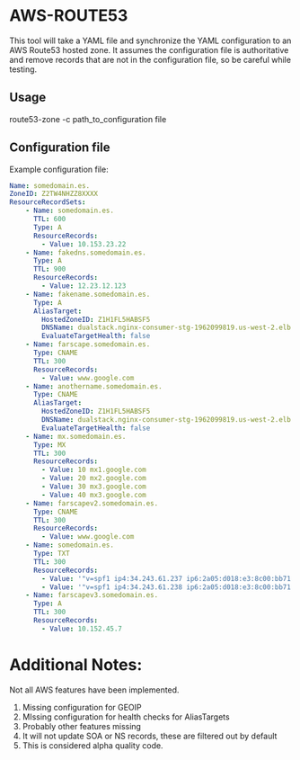 # AWS-ROUTE53

This tool will take a YAML file and synchronize the YAML configuration to an AWS Route53 
hosted zone.  It assumes the configuration file is authoritative and remove records
that are not in the configuration file, so be careful while testing.

## Usage

route53-zone -c path_to_configuration file

## Configuration file

Example configuration file:

```YAML
Name: somedomain.es.
ZoneID: Z2TW4NHZZ8XXXX
ResourceRecordSets:
    - Name: somedomain.es.
      TTL: 600
      Type: A
      ResourceRecords:
        - Value: 10.153.23.22
    - Name: fakedns.somedomain.es.
      Type: A
      TTL: 900
      ResourceRecords:
        - Value: 12.23.12.123
    - Name: fakename.somedomain.es.
      Type: A
      AliasTarget: 
        HostedZoneID: Z1H1FL5HABSF5
        DNSName: dualstack.nginx-consumer-stg-1962099819.us-west-2.elb.amazonaws.com.
        EvaluateTargetHealth: false
    - Name: farscape.somedomain.es.
      Type: CNAME
      TTL: 300
      ResourceRecords: 
        - Value: www.google.com
    - Name: anothername.somedomain.es.
      Type: CNAME
      AliasTarget: 
        HostedZoneID: Z1H1FL5HABSF5
        DNSName: dualstack.nginx-consumer-stg-1962099819.us-west-2.elb.amazonaws.com.
        EvaluateTargetHealth: false
    - Name: mx.somedomain.es.
      Type: MX
      TTL: 300
      ResourceRecords: 
        - Value: 10 mx1.google.com
        - Value: 20 mx2.google.com
        - Value: 30 mx3.google.com
        - Value: 40 mx3.google.com
    - Name: farscapev2.somedomain.es.
      Type: CNAME
      TTL: 300
      ResourceRecords: 
        - Value: www.google.com
    - Name: somedomain.es.
      Type: TXT
      TTL: 300
      ResourceRecords: 
        - Value: '"v=spf1 ip4:34.243.61.237 ip6:2a05:d018:e3:8c00:bb71:dea8:8b83:851e include:thirdpartydomain.com -all"'
        - Value: '"v=spf1 ip4:34.243.61.238 ip6:2a05:d018:e3:8c00:bb71:dea8:8b83:851e include:thirdpartydomain.com -all"'
    - Name: farscapev3.somedomain.es.
      Type: A
      TTL: 300
      ResourceRecords: 
        - Value: 10.152.45.7

```

# Additional Notes:
Not all AWS features have been implemented.  
1.  Missing configuration for GEOIP
2.  MIssing configuration for health checks for AliasTargets
3.  Probably other features missing
4.  It will not update SOA or NS records, these are filtered out by default
5.  This is considered alpha quality code.  
